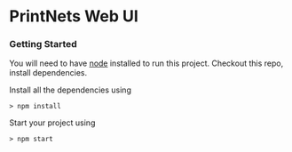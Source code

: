 # PrintNets Web UI

### Getting Started

You will need to have [node](https://nodejs.org/en/download/) installed to run this project. 
Checkout this repo, install dependencies.

Install all the dependencies using
```
> npm install
```

Start your project using
```
> npm start
```
